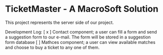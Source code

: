 # TicketMaster - A MacroSoft Solution

This project represents the server side of our project.

Development Log:
	[ x ] Contact component; a user can fill a form and send a suggestion form to our e-mail. The form will be stored in a suggestion form database
	[  ] Mathces component; a user can view available matches and choose to buy a ticket to any one of them. 